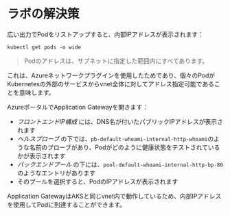 # ラボの解決策

広い出力でPodをリストアップすると、内部IPアドレスが表示されます：


```
kubectl get pods -o wide
```


> Podのアドレスは、サブネットに指定した範囲内にすべてあります。

これは、Azureネットワークプラグインを使用したためであり、個々のPodがKubernetesの外部のサービスからvnet全体に対してアドレス指定可能であることを意味します。

AzureポータルでApplication Gatewayを開きます：

- _フロントエンドIP構成_ には、DNS名が付いたパブリックIPアドレスが表示されます
- _ヘルスプローブ_ の下では、`pb-default-whoami-internal-http-whoami`のような名前のプローブがあり、Podがどのように健康状態をテストされているかが表示されます
- _バックエンドプール_ の下には、`pool-default-whoami-internal-http-bp-80`のようなエントリがあります
- そのプールを選択すると、PodのIPアドレスが表示されます

Application GatewayはAKSと同じvnet内で動作しているため、内部IPアドレスを使用してPodに到達することができます。
